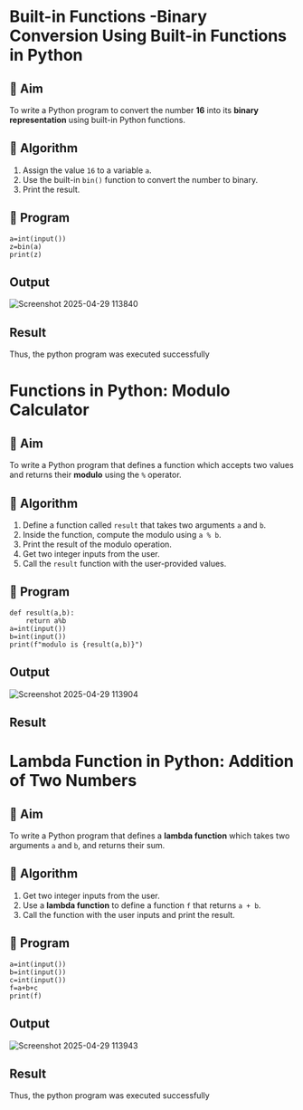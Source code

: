 # Built-in Functions -Binary Conversion Using Built-in Functions in Python

## 🎯 Aim
To write a Python program to convert the number **16** into its **binary representation** using built-in Python functions.

## 🧠 Algorithm
1. Assign the value `16` to a variable `a`.
2. Use the built-in `bin()` function to convert the number to binary.
3. Print the result.

## 🧾 Program
```
a=int(input())
z=bin(a)
print(z)
```
## Output
![Screenshot 2025-04-29 113840](https://github.com/user-attachments/assets/6cdcbdd7-614c-457e-9863-c96ba9705fa9)
## Result
Thus, the python program was executed successfully

# Functions in Python: Modulo Calculator

## 🎯 Aim
To write a Python program that defines a function which accepts two values and returns their **modulo** using the `%` operator.

## 🧠 Algorithm
1. Define a function called `result` that takes two arguments `a` and `b`.
2. Inside the function, compute the modulo using `a % b`.
3. Print the result of the modulo operation.
4. Get two integer inputs from the user.
5. Call the `result` function with the user-provided values.

## 🧾 Program
```
def result(a,b):
    return a%b
a=int(input())
b=int(input())
print(f"modulo is {result(a,b)}")

```
## Output
![Screenshot 2025-04-29 113904](https://github.com/user-attachments/assets/d5413abb-ea53-49dd-b3f2-2360c687e37f)

## Result

# Lambda Function in Python: Addition of Two Numbers

## 🎯 Aim
To write a Python program that defines a **lambda function** which takes two arguments `a` and `b`, and returns their sum.

## 🧠 Algorithm
1. Get two integer inputs from the user.
2. Use a **lambda function** to define a function `f` that returns `a + b`.
3. Call the function with the user inputs and print the result.

## 🧾 Program
```
a=int(input())
b=int(input())
c=int(input())
f=a+b+c
print(f)
```
## Output
![Screenshot 2025-04-29 113943](https://github.com/user-attachments/assets/0c04a3a2-3c57-4338-9ee6-23967b4d6284)
## Result
Thus, the python program was executed successfully
